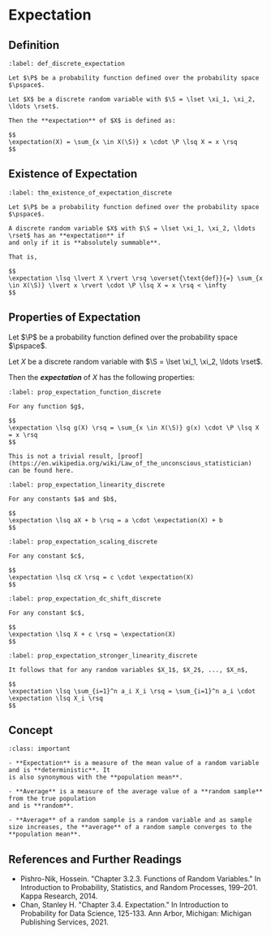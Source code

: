 # Expectation

## Definition

```{prf:definition} Expectation
:label: def_discrete_expectation

Let $\P$ be a probability function defined over the probability space $\pspace$.

Let $X$ be a discrete random variable with $\S = \lset \xi_1, \xi_2, \ldots \rset$.

Then the **expectation** of $X$ is defined as:

$$
\expectation(X) = \sum_{x \in X(\S)} x \cdot \P \lsq X = x \rsq
$$
```

## Existence of Expectation

```{prf:theorem} Existence of Expectation
:label: thm_existence_of_expectation_discrete

Let $\P$ be a probability function defined over the probability space $\pspace$.

A discrete random variable $X$ with $\S = \lset \xi_1, \xi_2, \ldots \rset$ has an **expectation** if
and only if it is **absolutely summable**.

That is,

$$
\expectation \lsq \lvert X \rvert \rsq \overset{\text{def}}{=} \sum_{x \in X(\S)} \lvert x \rvert \cdot \P \lsq X = x \rsq < \infty
$$
```

## Properties of Expectation

Let $\P$ be a probability function defined over the probability space $\pspace$.

Let $X$ be a discrete random variable with $\S = \lset \xi_1, \xi_2, \ldots \rset$.

Then the ***expectation*** of $X$ has the following properties:

```{prf:property} The Law of The Unconscious Statistician
:label: prop_expectation_function_discrete

For any function $g$,

$$
\expectation \lsq g(X) \rsq = \sum_{x \in X(\S)} g(x) \cdot \P \lsq X = x \rsq
$$

This is not a trivial result, [proof](https://en.wikipedia.org/wiki/Law_of_the_unconscious_statistician)
can be found here.
```

```{prf:property} Linearity
:label: prop_expectation_linearity_discrete

For any constants $a$ and $b$,

$$
\expectation \lsq aX + b \rsq = a \cdot \expectation(X) + b
$$
```

```{prf:property} Scaling
:label: prop_expectation_scaling_discrete

For any constant $c$,

$$
\expectation \lsq cX \rsq = c \cdot \expectation(X)
$$
```

```{prf:property} DC Shift
:label: prop_expectation_dc_shift_discrete

For any constant $c$,

$$
\expectation \lsq X + c \rsq = \expectation(X)
$$
```

```{prf:property} Stronger Linearity
:label: prop_expectation_stronger_linearity_discrete

It follows that for any random variables $X_1$, $X_2$, ..., $X_n$,

$$
\expectation \lsq \sum_{i=1}^n a_i X_i \rsq = \sum_{i=1}^n a_i \cdot \expectation \lsq X_i \rsq
$$
```

## Concept

````{admonition} Concept
:class: important

- **Expectation** is a measure of the mean value of a random variable and is **deterministic**. It
is also synonymous with the **population mean**.

- **Average** is a measure of the average value of a **random sample** from the true population
and is **random**.

- **Average** of a random sample is a random variable and as sample size increases, the **average** of a random sample converges to the **population mean**.
````

## References and Further Readings

- Pishro-Nik, Hossein. "Chapter 3.2.3. Functions of Random Variables." In Introduction to Probability, Statistics, and Random Processes, 199–201. Kappa Research, 2014.
- Chan, Stanley H. "Chapter 3.4. Expectation." In Introduction to Probability for Data Science, 125-133. Ann Arbor, Michigan: Michigan Publishing Services, 2021.
